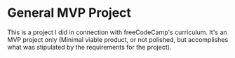# General MVP Project
This is a project I did in connection with freeCodeCamp's curriculum. It's an MVP project only (Minimal viable product, or not polished, but accomplishes what was stipulated by the requirements for the project).
